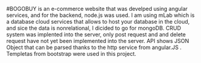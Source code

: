 #BOGOBUY is an e-commerce website that was develped using angular services, and for the backend, node.js was used. I am using mLab which is a database cloud services that allows to host your database in the cloud, and sice the data is nonrelational, I dicided to go for mongoDB. CRUD system was implented into the server, only post request and and delete request have not yet been implemented into the server. API shows JSON Object that can be parsed thanks to the http service from angular.JS . Templetas from bootstrap were used in this project.
